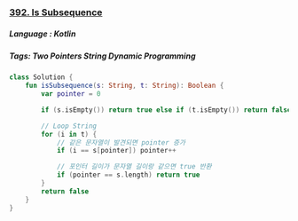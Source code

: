 ### [392. Is Subsequence](https://leetcode.com/problems/is-subsequence/description/?envType=study-plan&id=level-1)

##### Language : Kotlin

##### Tags: Two Pointers String Dynamic Programming

```kotlin
class Solution {
    fun isSubsequence(s: String, t: String): Boolean {
        var pointer = 0

        if (s.isEmpty()) return true else if (t.isEmpty()) return false

        // Loop String
        for (i in t) {
            // 같은 문자열이 발견되면 pointer 증가
            if (i == s[pointer]) pointer++

            // 포인터 길이가 문자열 길이랑 같으면 true 반환
            if (pointer == s.length) return true
        }
        return false
    }
}
```

